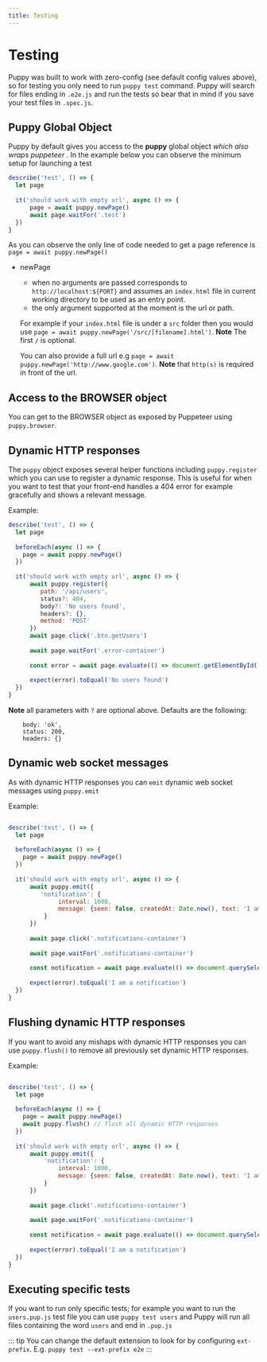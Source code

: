 ```yaml
---
title: Testing
---
```


# Testing

Puppy was built to work with zero-config (see default config values above), so for testing you only need to run `puppy test` command. 
Puppy will search for files ending in `.e2e.js` and run the tests so bear that in mind if you save your test files in `.spec.js`. 

## Puppy Global Object

Puppy by default gives you access to the **puppy** global object _which also wraps puppeteer_ . In the example below you can observe the minimum setup for launching a test

```javascript
describe('test', () => {
  let page
  
  it('should work with empty url', async () => {
      page = await puppy.newPage()
      await page.waitFor('.test')
  })
}
``` 

As you can observe the only line of code needed to get a page reference is `page = await puppy.newPage()`

* newPage

    * when no arguments are passed corresponds to `http://localhost:${PORT}` and assumes an `index.html` file in current working directory to be used as an entry point.
    * the only argument supported at the moment is the url or path. 
    
    For example if your `index.html` file is under a `src` folder then you would use `page = await puppy.newPage('/src/[filename].html')`. **Note** The first `/` is optional.
    
    You can also provide a full url e.g `page = await puppy.newPage('http://www.google.com')`. **Note** that `http(s)` is required in front of the url.
    
## Access to the BROWSER object

You can get to the BROWSER object as exposed by Puppeteer using `puppy.browser`.
    
## Dynamic HTTP responses

The `puppy` object exposes several helper functions including `puppy.register` which you can use to register a dynamic response. This is useful for when you want to test that your front-end handles a 404 error for example gracefully and shows a relevant message.

Example:

```javascript
describe('test', () => {
  let page
  
  beforeEach(async () => {
    page = await puppy.newPage()
  })
  
  it('should work with empty url', async () => {
      await puppy.register({
         path: '/api/users',
         status?: 404,
         body?: 'No users found',
         headers?: {},
         method: 'POST'
      })
      await page.click('.btn.getUsers')
      
      await page.waitFor('.error-container')
      
      const error = await page.evaluate(() => document.getElementById('error-message').innerText)
      
      expect(error).toEqual('No users found')
  })
}
```

**Note** all parameters with `?` are optional above. Defaults are the following:

```
    body: 'ok',
    status: 200,
    headers: {}
```

## Dynamic web socket messages

As with dynamic HTTP responses you can `emit` dynamic web socket messages using `puppy.emit`

Example:

```javascript

describe('test', () => {
  let page
  
  beforeEach(async () => {
    page = await puppy.newPage()
  })
  
  it('should work with empty url', async () => {
      await puppy.emit({
         'notification': {
              interval: 1000,
              message: {seen: false, createdAt: Date.now(), text: 'I am a notification'}
          }
      })
      
      await page.click('.notifications-container')
      
      await page.waitFor('.notifications-container')
      
      const notification = await page.evaluate(() => document.querySelector('.notification').innerText)
      
      expect(error).toEqual('I am a notification')
  })
}
```

## Flushing dynamic HTTP responses

If you want to avoid any mishaps with dynamic HTTP responses you can use `puppy.flush()` to remove all previously set dynamic HTTP responses.


Example: 

```javascript

describe('test', () => {
  let page
  
  beforeEach(async () => {
    page = await puppy.newPage()
    await puppy.flush() // flush all dynamic HTTP responses
  })
  
  it('should work with empty url', async () => {
      await puppy.emit({
          'notification': {
              interval: 1000,
              message: {seen: false, createdAt: Date.now(), text: 'I am a notification'}
          }
      })
      
      await page.click('.notifications-container')
      
      await page.waitFor('.notifications-container')
      
      const notification = await page.evaluate(() => document.querySelector('.notification').innerText)
      
      expect(error).toEqual('I am a notification')
  })
}
```

## Executing specific tests

If you want to run only specific tests; for example you want to run the `users.pup.js` test file you can use `puppy test users` and Puppy will run all files containing the word `users` and end in `.pup.js`

::: tip
You can change the default extension to look for by configuring `ext-prefix`. E.g. `puppy test --ext-prefix e2e`
:::
